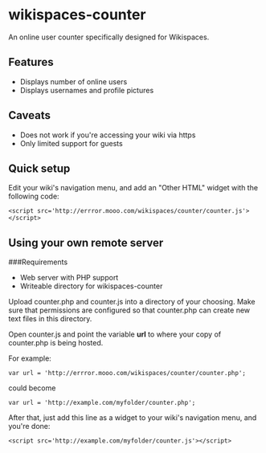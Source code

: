 # wikispaces-counter 

An online user counter specifically designed for Wikispaces.

## Features
* Displays number of online users
* Displays usernames and profile pictures

## Caveats
* Does not work if you're accessing your wiki via https
* Only limited support for guests

## Quick setup
Edit your wiki's navigation menu, and add an "Other HTML" widget with the following code:


````
<script src='http://errror.mooo.com/wikispaces/counter/counter.js'></script>
````

## Using your own remote server
###Requirements
* Web server with PHP support
* Writeable directory for wikispaces-counter

Upload counter.php and counter.js into a directory of your choosing. Make sure that permissions are configured so that counter.php can create new text files in this directory.

Open counter.js and point the variable **url** to where your copy of counter.php is being hosted.

For example:
````
var url = 'http://errror.mooo.com/wikispaces/counter/counter.php';
````

could become
````
var url = 'http://example.com/myfolder/counter.php';
````

After that, just add this line as a widget to your wiki's navigation menu, and you're done:
````
<script src='http://example.com/myfolder/counter.js'></script>
````






